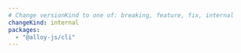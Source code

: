 ```yaml
---
# Change versionKind to one of: breaking, feature, fix, internal
changeKind: internal
packages:
  - "@alloy-js/cli"
---
```

